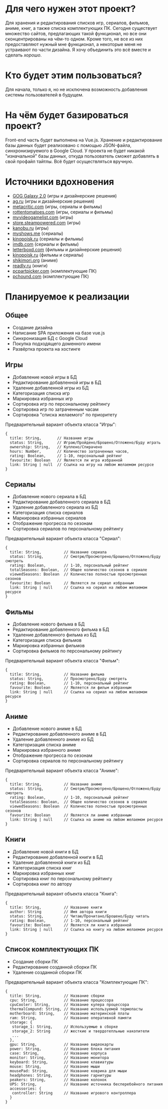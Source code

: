 # Для чего нужен этот проект?

Для хранения и редактирования списков игр, сериалов, фильмов, аниме, книг, а также списка комплектующих ПК. Сегодня существует множество сайтов, предлагающих такой функционал, но все они сконцентрированы на чём-то одном. Кроме того, не все из них предоставляют нужный мне функционал, а некоторые меня не устраивают по части дизайна. Я хочу объединить это всё вместе и сделать <i>хорошо</i>.

# Кто будет этим пользоваться?

Для начала, только я, но не исключена возможность добавления системы пользователей в будущем.

# На чём будет базироваться проект?

Front-end часть будет выполнена на Vue.js. Хранение и редактирование базы данных будет реализовано с помощью JSON-файла, синхронизируемого в Google Cloud. У проекта не будет никакой "изначальной" базы данных, откуда пользователь сможет добавлять в свой профайл тайтлы. Всё будет осуществляться вручную.
 
# Источники вдохновения

- [GOG Galaxy 2.0](https://www.gog.com/galaxy) (игры и дизайнерские решения)
- [ag.ru](https://ag.ru/) (игры и дизайнерские решения)
- [metacritic.com](https://metacritic.com/) (игры, сериалы и фильмы)
- [rottentomatoes.com](https://www.rottentomatoes.com/) (игры, сериалы и фильмы)
- [myvideogamelist.com](https://myvideogamelist.com/) (игры)
- [store.steampowered.com](https://store.steampowered.com/) (игры)
- [kanobu.ru](https://kanobu.ru/) (игры)
- [myshows.me](https://myshows.me/) (сериалы)
- [kinopoisk.ru](https://kinopoisk.ru/) (сериалы и фильмы)
- [imdb.com](https://imdb.com/) (сериалы и фильмы)
- [letterboxd.com](https://letterboxd.com/) (фильмы и дизайнерские решения)
- [kinopoisk.ru](https://kinopoisk.ru/) (фильмы и сериалы)
- [shikimori.org](https://shikimori.org/) (аниме)
- [readly.ru](http://readly.ru/) (книги)
- [pcpartpicker.com](https://pcpartpicker.com/) (комплектующие ПК)
- [pchound.com](https://pchound.com/) (комплектующие ПК)

# Планируемое к реализации

## Общее

* Создание дизайна
* Написание SPA приложения на базе vue.js
* Синхронизация БД с Google Cloud
* Покупка подходящего доменного имени
* Развёртка проекта на хостинге

## Игры

* Добавление новой игры в БД
* Редактирование добавленной игры в БД
* Удаление добавленной игры из БД
* Категоризация списка игр
* Маркировка избранных игр
* Сортировка игр по персональному рейтингу
* Сортировка игр по затраченным часам
* Сортировка "списка желаемого" по приоритету

Предварительный вариант объекта класса "Игры":

```
{
  title: String,       // Название игры
  status: String,      // Играю/Пройдено/Брошено/Отложено/Буду играть
  ownership: String,   // Куплено/Спирачено
  hours: Number,       // Количество затраченных часов,
  rating: Boolean,     // 1-10, персональный рейтинг
  favourite: Boolean   // Является ли игра избранной
  link: String | null  // Ссылка на игру на любом желаемом ресурсе
}
```

## Сериалы

* Добавление нового сериала в БД
* Редактирование добавленного сериала в БД
* Удаление добавленного сериала из БД
* Категоризация списка сериалов
* Маркировка избранных сериалов
* Отображение прогресса по сезонам
* Сортировка сериалов по персональному рейтингу

Предварительный вариант объекта класса "Сериал":

```
{
  title: String,          // Название сериала
  status: String,         // Смотрю/Просмотрено/Брошено/Отложено/Буду смотреть
  rating: Boolean,        // 1-10, персональный рейтинг
  totalSeasons: Boolean,  // Общее количество сезонов в сериале
  viewedSeasons: Boolean  // Количество полностью просмотренных сезонов
  favourite: Boolean      // Является ли сериал избранным
  link: String | null     // Ссылка на сериал на любом желаемом ресурсе
}
```

## Фильмы

* Добавление нового фильма в БД
* Редактирование добавленного фильма в БД
* Удаление добавленного фильма из БД
* Категоризация списка фильмов
* Маркировка избранных фильмов
* Сортировка фильмов по персональному рейтингу

Предварительный вариант объекта класса "Фильм":

```
{
  title: String,          // Название фильма
  status: String,         // Просмотрено/Буду смотреть
  rating: Boolean,        // 1-10, персональный рейтинг
  favourite: Boolean      // Является ли фильм избранным
  link: String | null     // Ссылка на сериал на любом желаемом ресурсе
}
```

## Аниме

* Добавление нового аниме в БД
* Редактирование добавленного аниме в БД
* Удаление добавленного аниме из БД
* Категоризация списка аниме
* Маркировка избранного аниме
* Отображение прогресса по сезонам
* Сортировка сериалов по персональному рейтингу

Предварительный вариант объекта класса "Аниме":

```
{
  title: String,          // Название аниме
  status: String,         // Смотрю/Просмотрено/Брошено/Отложено/Буду смотреть
  rating: Boolean,        // 1-10, персональный рейтинг
  totalSeasons: Boolean,  // Общее количество сезонов в сериале
  viewedSeasons: Boolean  // Количество полностью просмотренных сезонов
  favourite: Boolean      // Является ли аниме избранным
  link: String | null     // Ссылка на аниме на любом желаемом ресурсе
}
```

## Книги

* Добавление новой книги в БД
* Редактирование добавленной книги в БД
* Удаление добавленной книги из БД
* Категоризация списка книг
* Маркировка избранных книг
* Сортировка книг по персональному рейтингу
* Сортировка книг по автору

Предварительный вариант объекта класса "Книга":

```
{
  title: String,          // Название книги
  author: String          // Имя автора книги
  status: String,         // Читаю/Прочитано/Брошено/Буду читать
  rating: Boolean,        // 1-10, персональный рейтинг
  favourite: Boolean      // Является ли книга избранной
  link: String | null     // Ссылка на книгу на любом желаемом ресурсе
}
```

## Список комплектующих ПК

* Создание сборки ПК
* Редактирование созданной сборки ПК
* Удаление созданной сборки ПК

Предварительный вариант объекта класса "Комплектующие ПК":

```
{
  title: String,          // Название сборки
  cpu: String,            // Название процессора
  cpuCooler: String,      // Название кулера процессора
  thermalCompund: String, // Название используемой термопасты
  motherboard: String,    // Название материнской платы
  ram: String,            // Название оперативной памяти
  storage: {
   storage_1: String,     // Используемые в сборке 
   storage_2: String      // жесткие и твердотепльные накопители
   ...
  },
  gpu: String,            // Название видеокарты
  power: String,          // Название блока питания
  case: String,           // Название корпуса
  monitor: String,        // Название монитора
  keyboard: String,       // Название клавиатуры
  mouse: String,          // Название мыши
  mousePad: String,       // Название коврика для мыши
  headphones: String,     // Название гарнитуры
  peakers: String,        // Название колонок
  UPS: String,            // Название источника бесперебойного питания
  accessories: {
   controller: String     // Название игрового контроллера
  }
}
```
